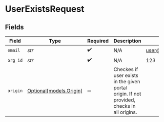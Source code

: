 # UserExistsRequest


## Fields

| Field                                                                                      | Type                                                                                       | Required                                                                                   | Description                                                                                | Example                                                                                    |
| ------------------------------------------------------------------------------------------ | ------------------------------------------------------------------------------------------ | ------------------------------------------------------------------------------------------ | ------------------------------------------------------------------------------------------ | ------------------------------------------------------------------------------------------ |
| `email`                                                                                    | *str*                                                                                      | :heavy_check_mark:                                                                         | N/A                                                                                        | user@example.com                                                                           |
| `org_id`                                                                                   | *str*                                                                                      | :heavy_check_mark:                                                                         | N/A                                                                                        | 123                                                                                        |
| `origin`                                                                                   | [Optional[models.Origin]](../models/origin.md)                                             | :heavy_minus_sign:                                                                         | Checkes if user exists in the given portal origin. If not provided, checks in all origins. |                                                                                            |